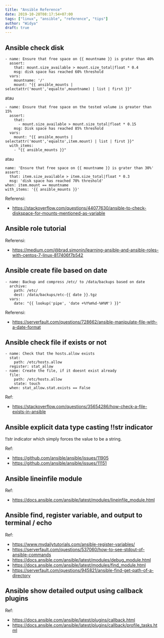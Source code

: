 ```yaml
---
title: "Ansible Reference"
date: 2019-10-28T08:17:54+07:00
tags: ["linux", "ansible", "reference", "tips"]
author: "Widya"
draft: true
---
```


## Ansible check disk
```
- name: Ensure that free space on {{ mountname }} is grater than 40%
  assert:
    that: mount.size_available > mount.size_total|float * 0.4
    msg: disk space has reached 60% threshold
  vars:
    mountname: '/'
    mount: "{{ ansible_mounts | selectattr('mount','equalto',mountname) | list | first }}"
```
atau
```
- name: Ensure that free space on the tested volume is greater than 15%
  assert:
    that:
      - mount.size_available > mount.size_total|float * 0.15
    msg: Disk space has reached 85% threshold
  vars:
    mount: "{{ ansible_mounts | selectattr('mount','equalto',item.mount) | list | first }}"
  with_items:
    - "{{ ansible_mounts }}"
```
atau
```
name: 'Ensure that free space on {{ mountname }} is grater than 30%'
assert:
  that: item.size_available > item.size_total|float * 0.3
  msg: 'disk space has reached 70% threshold'
when: item.mount == mountname
with_items: '{{ ansible_mounts }}'
```
Referensi:

* https://stackoverflow.com/questions/44077630/ansible-to-check-diskspace-for-mounts-mentioned-as-variable

## Ansible role tutorial

Referensi:

* https://medium.com/@brad.simonin/learning-ansible-and-ansible-roles-with-centos-7-linux-817406f7b542

## Ansible create file based on date

```
- name: Backup and compress /etc/ to /data/backups based on date
  archive:
    path: /etc/
    dest: /data/backups/etc-{{ date }}.tgz
  vars:
    date: "{{ lookup('pipe', 'date +%Y%m%d-%H%M') }}"
```

Referensi:

* https://serverfault.com/questions/728662/ansible-manipulate-file-with-a-date-format

## Ansible check file if exists or not

```
- name: Check that the hosts.allow exists
  stat:
    path: /etc/hosts.allow
  register: stat_allow
- name: Create the file, if it doesnt exist already
  file:
    path: /etc/hosts.allow
    state: touch
  when: stat_allow.stat.exists == False
```

Ref:

* https://stackoverflow.com/questions/35654286/how-check-a-file-exists-in-ansible

## Ansible explicit data type casting !!str indicator

!!str indicator which simply forces the value to be a string.

Ref:

* https://github.com/ansible/ansible/issues/11905
* https://github.com/ansible/ansible/issues/11151

## Ansible lineinfile module

Ref:

* https://docs.ansible.com/ansible/latest/modules/lineinfile_module.html

## Ansible find, register variable, and output to terminal / echo

Ref:

* https://www.mydailytutorials.com/ansible-register-variables/
* https://serverfault.com/questions/537060/how-to-see-stdout-of-ansible-commands
* https://docs.ansible.com/ansible/latest/modules/debug_module.html
* https://docs.ansible.com/ansible/latest/modules/find_module.html
* https://serverfault.com/questions/945821/ansible-find-get-path-of-a-directory

## Ansible show detailed output using callback plugins

Ref:

* https://docs.ansible.com/ansible/latest/plugins/callback.html
* https://docs.ansible.com/ansible/latest/plugins/callback/profile_tasks.html

